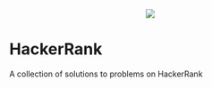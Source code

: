 <div align="center" style="width=100%;">
  <img src="http://gradsingames.com/wp-content/uploads/2015/12/title-hackerrank.jpg" style="width=100%">
</div>

# HackerRank
A collection of solutions to problems on HackerRank
